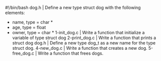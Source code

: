 #!/bin/bash
dog.h | Define a new type struct dog with the following elements\:
* name, type = char *
* age, type = float
* owner, type = char *
1-init_dog.c | Write a function that initialize a variable of type struct dog
2-print_dog.c | Write a function that prints a struct dog
dog.h | Define a new type dog_t as a new name for the type struct dog.
4-new_dog.c | Write a function that creates a new dog.
5-free_dog.c | Write a function that frees dogs.

